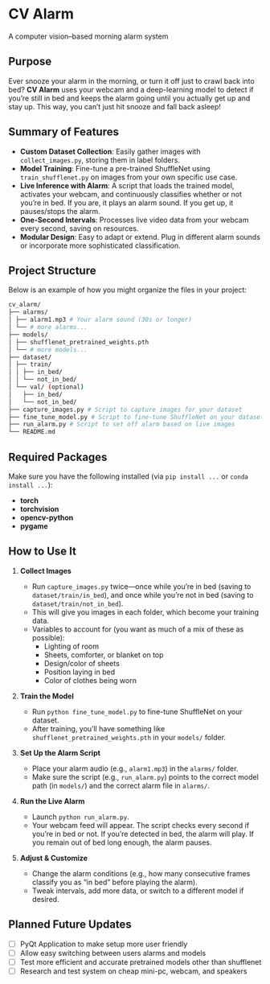 # CV Alarm
A computer vision–based morning alarm system

## Purpose
Ever snooze your alarm in the morning, or turn it off just to crawl back into bed? **CV Alarm** uses your webcam and a deep-learning model to detect if you’re still in bed and keeps the alarm going until you actually get up and stay up. This way, you can’t just hit snooze and fall back asleep!

## Summary of Features
- **Custom Dataset Collection**: Easily gather images with `collect_images.py`, storing them in label folders.
- **Model Training**: Fine-tune a pre-trained ShuffleNet using `train_shufflenet.py` on images from your own specific use case.
- **Live Inference with Alarm**: A script that loads the trained model, activates your webcam, and continuously classifies whether or not you’re in bed. If you are, it plays an alarm sound. If you get up, it pauses/stops the alarm.
- **One-Second Intervals**: Processes live video data from your webcam every second, saving on resources.
- **Modular Design**: Easy to adapt or extend. Plug in different alarm sounds or incorporate more sophisticated classification.

## Project Structure
Below is an example of how you might organize the files in your project:

```bash
cv_alarm/ 
├── alarms/
│ ├── alarm1.mp3 # Your alarm sound (30s or longer)
│ └── # more alarms...
├── models/ 
│ ├── shufflenet_pretrained_weights.pth
│ └── # more models... 
├── dataset/
│ ├── train/
│ │ ├── in_bed/
│ │ └── not_in_bed/
│ └── val/ (optional)
│   ├── in_bed/ 
│   └── not_in_bed/
├── capture_images.py # Script to capture images for your dataset 
├── fine_tune_model.py # Script to fine-tune ShuffleNet on your dataset 
├── run_alarm.py # Script to set off alarm based on live images 
└── README.md 
```

## Required Packages
Make sure you have the following installed (via `pip install ...` or `conda install ...`):
- **torch**
- **torchvision**
- **opencv-python**
- **pygame**

## How to Use It
1. **Collect Images**  
   - Run `capture_images.py` twice—once while you’re in bed (saving to `dataset/train/in_bed`), and once while you’re not in bed (saving to `dataset/train/not_in_bed`).  
   - This will give you images in each folder, which become your training data.
   - Variables to account for (you want as much of a mix of these as possible):
        - Lighting of room
        - Sheets, comforter, or blanket on top
        - Design/color of sheets
        - Position laying in bed
        - Color of clothes being worn 

2. **Train the Model**  
   - Run `python fine_tune_model.py` to fine-tune ShuffleNet on your dataset.  
   - After training, you’ll have something like `shufflenet_pretrained_weights.pth` in your `models/` folder.

3. **Set Up the Alarm Script**  
   - Place your alarm audio (e.g., `alarm1.mp3`) in the `alarms/` folder.  
   - Make sure the script (e.g., `run_alarm.py`) points to the correct model path (in `models/`) and the correct alarm file in `alarms/`.

4. **Run the Live Alarm**  
   - Launch `python run_alarm.py`.  
   - Your webcam feed will appear. The script checks every second if you’re in bed or not. If you’re detected in bed, the alarm will play. If you remain out of bed long enough, the alarm pauses.

5. **Adjust & Customize**  
   - Change the alarm conditions (e.g., how many consecutive frames classify you as “in bed” before playing the alarm).  
   - Tweak intervals, add more data, or switch to a different model if desired.

## Planned Future Updates
-[ ] PyQt Application to make setup more user friendly
-[ ] Allow easy switching between users alarms and models
-[ ] Test more efficient and accurate pretrained models other than shufflenet
-[ ] Research and test system on cheap mini-pc, webcam, and speakers
